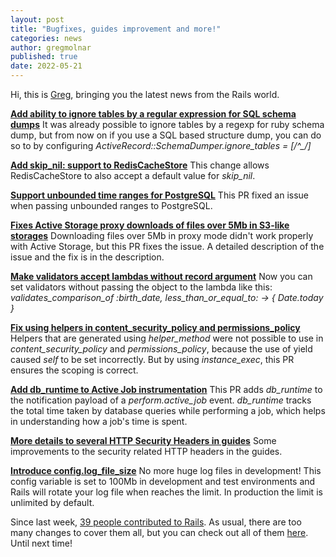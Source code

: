 ```yaml
---
layout: post
title: "Bugfixes, guides improvement and more!"
categories: news
author: gregmolnar
published: true
date: 2022-05-21
---
```


Hi, this is [Greg](https://twitter.com/gregmolnar), bringing you the latest news from the Rails world.

[**Add ability to ignore tables by a regular expression for SQL schema dumps**](https://github.com/rails/rails/pull/45091)
It was already possible to ignore tables by a regexp for ruby schema dump, but from now on if you use a SQL based structure dump, you can do so to by configuring _ActiveRecord::SchemaDumper.ignore\_tables = [/^\_/]_

[**Add skip\_nil: support to RedisCacheStore**](https://github.com/rails/rails/pull/42909/files)
This change allows RedisCacheStore to also accept a default value for _skip\_nil_.

[**Support unbounded time ranges for PostgreSQL**](https://github.com/rails/rails/pull/45099)
This PR fixed an issue when passing unbounded ranges to PostgreSQL.

[**Fixes Active Storage proxy downloads of files over 5Mb in S3-like storages**](https://github.com/rails/rails/pull/45102)
Downloading files over 5Mb in proxy mode didn't work properly with Active Storage, but this PR fixes the issue. A detailed description of the issue and the fix is in the description.

[**Make validators accept lambdas without record argument**](https://github.com/rails/rails/pull/45118)
Now you can set validators without passing the object to the lambda like this: _validates\_comparison\_of :birth\_date, less\_than\_or\_equal\_to: -\> { Date.today }_

[**Fix using helpers in content\_security\_policy and permissions\_policy**](https://github.com/rails/rails/pull/45115)
Helpers that are generated using _helper\_method_ were not possible to use in _content\_security\_policy_ and _permissions\_policy_, because the use of yield caused _self_ to be set incorrectly. But by using _instance\_exec_, this PR ensures the scoping is correct.

[**Add db\_runtime to Active Job instrumentation**](https://github.com/rails/rails/pull/40058)
This PR adds _db\_runtime_ to the notification payload of a _perform.active\_job_ event. _db\_runtime_ tracks the total time taken by database queries while performing a job, which helps in understanding how a job's time is spent.

[**More details to several HTTP Security Headers in guides**](https://github.com/rails/rails/pull/45120)
Some improvements to the security related HTTP headers in the guides.

[**Introduce config.log\_file\_size**](https://github.com/rails/rails/pull/44888)
No more huge log files in development! This config variable is set to 100Mb in development and test environments and Rails will rotate your log file when reaches the limit. In production the limit is unlimited by default.


Since last week, [39 people contributed to Rails](https://contributors.rubyonrails.org/contributors/in-time-window/20220513-20220521). As usual, there are too many changes to cover them all, but you can check out all of them [here](https://github.com/rails/rails/compare/main@%7B2022-05-13%7D...main@%7B2022-05-21%7D). Until next time!

